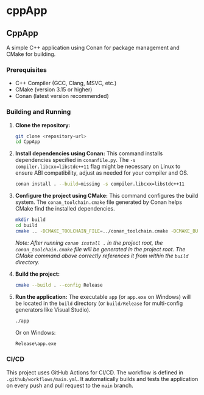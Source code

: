 # cppApp

## CppApp

A simple C++ application using Conan for package management and CMake for building.

### Prerequisites

- C++ Compiler (GCC, Clang, MSVC, etc.)
- CMake (version 3.15 or higher)
- Conan (latest version recommended)

### Building and Running

1.  **Clone the repository:**
    ```bash
    git clone <repository-url>
    cd CppApp
    ```

2.  **Install dependencies using Conan:**
    This command installs dependencies specified in `conanfile.py`. The `-s compiler.libcxx=libstdc++11` flag might be necessary on Linux to ensure ABI compatibility, adjust as needed for your compiler and OS.
    ```bash
    conan install . --build=missing -s compiler.libcxx=libstdc++11 
    ```

3.  **Configure the project using CMake:**
    This command configures the build system. The `conan_toolchain.cmake` file generated by Conan helps CMake find the installed dependencies.
    ```bash
    mkdir build
    cd build
    cmake .. -DCMAKE_TOOLCHAIN_FILE=../conan_toolchain.cmake -DCMAKE_BUILD_TYPE=Release
    ```
    *Note: After running `conan install .` in the project root, the `conan_toolchain.cmake` file will be generated in the project root. The CMake command above correctly references it from within the `build` directory.*


4.  **Build the project:**
    ```bash
    cmake --build . --config Release
    ```

5.  **Run the application:**
    The executable `app` (or `app.exe` on Windows) will be located in the `build` directory (or `build/Release` for multi-config generators like Visual Studio).
    ```bash
    ./app 
    ```
    Or on Windows:
    ```bash
    Release\app.exe
    ```

### CI/CD

This project uses GitHub Actions for CI/CD. The workflow is defined in `.github/workflows/main.yml`. It automatically builds and tests the application on every push and pull request to the `main` branch.